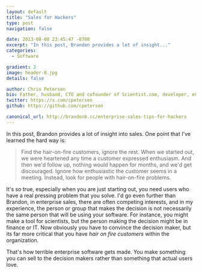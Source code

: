 ```yaml
---
layout: default
title: "Sales for Hackers"
type: post
navigation: false

date: 2013-08-08 23:45:47 -0700
excerpt: "In this post, Brandon provides a lot of insight..."
categories:
  - Software

gradient: 2
image: header-0.jpg
details: false

author: Chris Petersen
bio: Father, husband, CTO and cofounder of Scientist.com, developer, entrepreneur and technologist.
twitter: https://x.com/cpetersen
github: https://github.com/cpetersen

canonical_url: http://brandonb.cc/enterprise-sales-tips-for-hackers
---
```



In this post, Brandon provides a lot of insight into sales. One point that I've learned the hard way is:

 > Find the hair-on-fire customers, ignore the rest. When we started out, we were heartened any time a customer expressed enthusiasm. And then we'd follow up, nothing would happen for months, and we'd get discouraged. Ignore how enthusiastic the customer seems in a meeting. Instead, look for people with hair-on-fire problems.

 It's so true, especially when you are just starting out, you need users who have a real pressing problem that you solve. I'd go even further than Brandon, in enterprise sales, there are often competing interests, and in my experience, the person or group that makes the decision is not necessarily the same person that will be using your software. For instance, you might make a tool for scientists, but the person making the decision might be in finance or IT. Now obviously you have to convince the decision maker, but its far more critical that you have *hair on fire customers*  within the organization.

 That's how terrible enterprise software gets made. You make something you can sell to the decision makers rather than something that actual users love.


